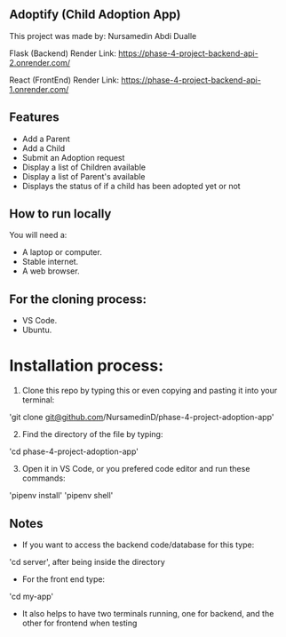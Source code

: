 ## Adoptify (Child Adoption App)

This project was made by: Nursamedin Abdi Dualle

Flask (Backend) Render Link: https://phase-4-project-backend-api-2.onrender.com/

React (FrontEnd) Render Link: https://phase-4-project-backend-api-1.onrender.com/

## Features

- Add a Parent
- Add a Child
- Submit an Adoption request
- Display a list of Children available
- Display a list of Parent's available
- Displays the status of if a child has been adopted yet or not

## How to run locally
You will need a:

- A laptop or computer.
- Stable internet.
- A web browser.

## For the cloning process:
- VS Code.
- Ubuntu.

# Installation process:
1. Clone this repo by typing this or even copying and pasting it into your terminal:

'git clone git@github.com/NursamedinD/phase-4-project-adoption-app'

2. Find the directory of the file by typing:

'cd phase-4-project-adoption-app'

3. Open it in VS Code, or you prefered code editor and run these commands:

'pipenv install' 'pipenv shell'

## Notes

- If you want to access the backend code/database for this type:

'cd server', after being inside the directory

- For the front end type:

'cd my-app'

- It also helps to have two terminals running, one for backend, and the other for frontend when testing



